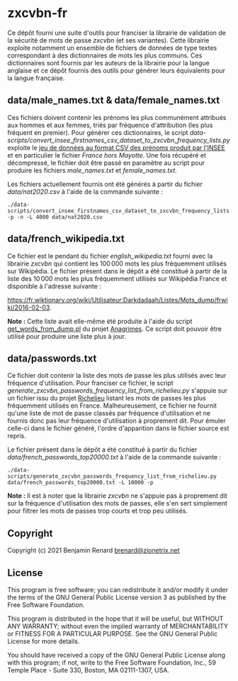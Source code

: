 # zxcvbn-fr

Ce dépôt fourni une suite d'outils pour franciser la librairie de validation de la sécurité de mots de passe _zxcvbn_ (et ses variantes). Cette librairie exploite notamment un ensemble de fichiers de données de type textes correspondant à des dictionnaires de mots les plus communs. Ces dictionnaires sont fournis par les auteurs de la librairie pour la langue anglaise et ce dépôt fournis des outils pour générer leurs équivalents pour la langue française.

## data/male_names.txt & data/female_names.txt

Ces fichiers doivent contenir les prénoms les plus communément attribués aux hommes et aux femmes, triés par fréquence d'attribution (les plus fréquent en premier). Pour générer ces dictionnaires, le script _data-scripts/convert_insee_firstnames_csv_dataset_to_zxcvbn_frequency_lists.py_ exploite le [jeu de données au format CSV des prénoms produit par l'INSEE](https://www.insee.fr/fr/statistiques/2540004?sommaire=4767262) et en particulier le fichier _France hors Mayotte_. Une fois récupéré et décompressé, le fichier doit être passé en paramètre au script pour produire les fichiers _male_names.txt_ et _female_names.txt_.

Les fichiers actuellement fournis ont été générés à partir du fichier _data/nat2020.csv_ à l'aide de la commande suivante :

```
./data-scripts/convert_insee_firstnames_csv_dataset_to_zxcvbn_frequency_lists.py -p -n -L 4000 data/nat2020.csv
```

## data/french_wikipedia.txt

Ce fichier est le pendant du fichier _english_wikipedia.txt_ fourni avec la librairie _zxcvbn_ qui contient les 100 000 mots les plus fréquemment utilisés sur Wikipédia. Le fichier présent dans le dépôt a été constitué à partir de la liste des 10 000 mots les plus fréquemment utilisés sur Wikipédia France et disponible à l'adresse suivante :

https://fr.wiktionary.org/wiki/Utilisateur:Darkdadaah/Listes/Mots_dump/frwiki/2016-02-03.

__Note :__ Cette liste avait elle-même été produite à l'aide du script [get_words_from_dump.pl](https://github.com/Darkdadaah/anagrimes/blob/master/scripts/get_words_from_dump.pl) du projet [Anagrimes](https://github.com/Darkdadaah/anagrimes). Ce script doit pouvoir être utilisé pour produire une liste plus à jour.

## data/passwords.txt

Ce fichier doit contenir la liste des mots de passe les plus utilisés avec leur fréquence d'utilisation. Pour franciser ce fichier, le script _generate_zxcvbn_passwords_frequency_list_from_richelieu.py_ s'appuie sur un fichier issu du projet [Richelieu](https://github.com/tarraschk/richelieu) listant les mots de passes les plus fréquemment utilisés en France. Malheureusement, ce fichier ne fournit qu'une liste de mot de passe classés par fréquence d'utilisation et ne fournis donc pas leur fréquence d'utilisation à proprement dit. Pour émuler celle-ci dans le fichier généré, l'ordre d'apparition dans le fichier source est repris.

Le fichier présent dans le dépôt a été constitué à partir du fichier _data/french_passwords_top20000.txt_ à l'aide de la commande suivante :

```
./data-scripts/generate_zxcvbn_passwords_frequency_list_from_richelieu.py data/french_passwords_top20000.txt -L 10000 -p
```

__Note :__ Il est à noter que la librairie _zxcvbn_ ne s'appuie pas à proprement dit sur la fréquence d'utilisation des mots de passes, elle s'en sert simplement pour filtrer les mots de passes trop courts et trop peu utilisés.

## Copyright

Copyright (c) 2021 Benjamin Renard <brenard@zionetrix.net>

## License

This program is free software; you can redistribute it and/or modify it under the terms of the GNU General Public License version 3 as published by the Free Software Foundation.

This program is distributed in the hope that it will be useful, but WITHOUT ANY WARRANTY; without even the implied warranty of MERCHANTABILITY or FITNESS FOR A PARTICULAR PURPOSE. See the GNU General Public License for more details.

You should have received a copy of the GNU General Public License along with this program; if not, write to the Free Software Foundation, Inc., 59 Temple Place - Suite 330, Boston, MA 02111-1307, USA.

